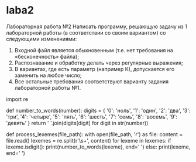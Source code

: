 # laba2

Лабораторная работа №2
Написать программу, решающую задачу из 1 лабораторной работы (в соответствии со своим вариантом) со следующими изменениями:
1.	Входной файл является обыкновенным (т.е. нет требования на «бесконечность» файла);
2.	Распознавание и обработку делать  через регулярные выражения;
3.	В вариантах, где есть параметр (например К), допускается его заменить на любое число;
4.	Все остальные требования соответствуют варианту задания лабораторной работы №1.



import re

def number_to_words(number):
    digits = {
        '0': 'ноль', '1': 'один', '2': 'два', '3': 'три', '4': 'четыре',
        '5': 'пять', '6': 'шесть', '7': 'семь', '8': 'восемь', '9': 'девять'
    }
    return ' '.join(digits[digit] for digit in str(number))

def process_lexemes(file_path):
    with open(file_path, 'r') as file:
        content = file.read()
        lexemes = re.split(r'\s+', content)
        for lexeme in lexemes:
            if lexeme.isdigit():
                print(number_to_words(lexeme), end=' ')
            else:
                print(lexeme, end=' ')
